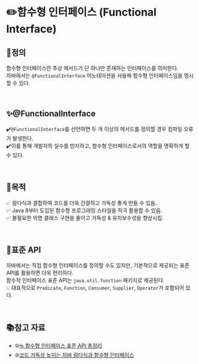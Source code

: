 # ✏️함수형 인터페이스 (Functional Interface)
## 📌정의
함수형 인터페이스란 추상 메서드가 단 하나만 존재하는 인터페이스를 의미한다.<br>
자바에서는 `@FunctionalInterface` 어노테이션을 사용해 함수형 인터페이스임을 명시할 수 있다.


<br>

## ✨@FunctionalInterface
✔️`@FunctionalInterface`를 선언하면 두 개 이상의 메서드를 정의할 경우 컴파일 오류가 발생한다. <br>
✔️이를 통해 개발자의 실수를 방지하고, 함수형 인터페이스로서의 역할을 명확하게 할 수 있다.

<br>

## 🎯목적
✅ 람다식과 결합하여 코드를 더욱 간결하고 가독성 좋게 만들 수 있음.<br>
✅ Java 8부터 도입된 함수형 프로그래밍 스타일을 적극 활용할 수 있음.<br>
✅ 불필요한 익명 클래스 구현을 줄이고 가독성 & 유지보수성을 향상시킴.

<br>

## 📜표준 API
자바에서는 직접 함수형 인터페이스를 정의할 수도 있지만, 기본적으로 제공되는 표준 API를 활용하면 더욱 편리하다.<br>
함수적 인터페이스 표준 API는 `java.util.function` 패키지로 제공된다. <br>
💡 대표적으로 `Predicate`, `Function`, `Consumer`, `Supplier`, `Operator`가 포함되어 있다.

<br>

## 📚참고 자료
- 🌐[☕ 함수형 인터페이스 표준 API 총정리](https://inpa.tistory.com/entry/%E2%98%95-%ED%95%A8%EC%88%98%ED%98%95-%EC%9D%B8%ED%84%B0%ED%8E%98%EC%9D%B4%EC%8A%A4-API)
- 🌐[코드 가독성 높이는 자바 람다식과 함수형 인터페이스](https://yozm.wishket.com/magazine/detail/2023/)